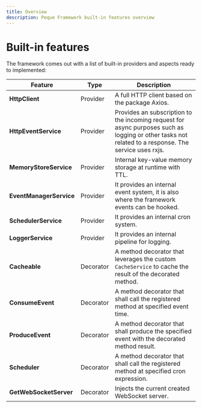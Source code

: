 ```yaml
---
title: Overview
description: Peque Framework built-in features overview
---
```


# Built-in features

The framework comes out with a list of built-in providers and aspects ready to implemented:

| Feature                 | Type      | Description                                                                                                                                          |
|-------------------------|-----------|------------------------------------------------------------------------------------------------------------------------------------------------------|
| **HttpClient**          | Provider  | A full HTTP client based on the package Axios.                                                                                                       | 
| **HttpEventService**    | Provider  | Provides an subscription to the incoming request for async purposes such as logging or other tasks not related to a response. The service uses rxjs. |
| **MemoryStoreService**  | Provider  | Internal key-value memory storage at runtime with TTL.                                                                                               |
| **EventManagerService** | Provider  | It provides an internal event system, it is also where the framework events can be hooked.                                                           |
| **SchedulerService**    | Provider  | It provides an internal cron system.                                                                                                                 |
| **LoggerService**       | Provider  | It provides an internal pipeline for logging.                                                                                                        |
| **Cacheable**           | Decorator | A method decorator that leverages the custom `CacheService` to cache the result of the decorated method.                                             |
| **ConsumeEvent**        | Decorator | A method decorator that shall call the registered method at specified event time.                                                                    |
| **ProduceEvent**        | Decorator | A method decorator that shall produce the specified event with the decorated method result.                                                          |
| **Scheduler**           | Decorator | A method decorator that shall call the registered method at specified cron expression.                                                               |
| **GetWebSocketServer**  | Decorator | Injects the current created WebSocket server.                                                                                                        |
